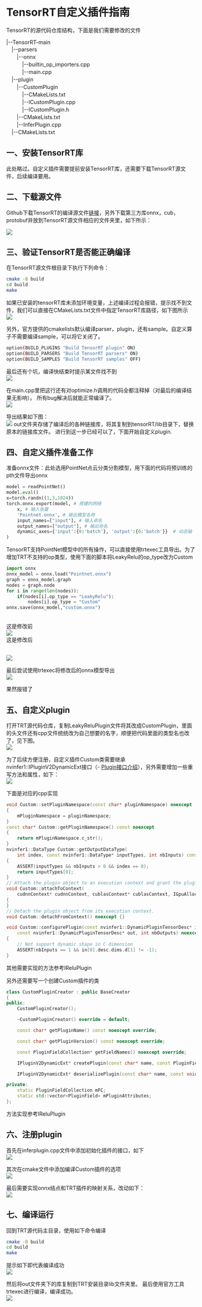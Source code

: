 # TensorRT自定义插件指南
TensorRT的源代码仓库结构，下面是我们需要修改的文件

|--TensorRT-main
<br>　|--parsers
<br>　　|--onnx
<br>　　　|--builtin_op_importers.cpp
<br>　　　|--main.cpp
<br>　|--plugin
<br>　　|--CustomPlugin
<br>　　　|--CMakeLists.txt
<br>　　　|--lCustomPlugin.cpp
<br>　　　|--lCustomPlugin.h
<br>　　|--CMakeLists.txt
<br>　　|--InferPlugin.cpp
<br>　|--CMakeLists.txt

## 一、安装TensorRT库
此处略过。自定义插件需要提前安装TensorRT库，还需要下载TensorRT源文件，后续编译要用。

## 二、下载源文件
Github下载TensorRT的编译源文件[链接](https://github.com/NVIDIA/TensorRT)，另外下载第三方库onnx，cub，protobuf并放到TensorRT源文件相应的文件夹里，如下所示：

![](https://github.com/zhangcheng828/TensorRT-Plugin/blob/main/figs/1.png)
## 三、验证TensorRT是否能正确编译
在TensorRT源文件根目录下执行下列命令：
```bash
cmake -B build
cd build
make
```
如果已安装的tensorRT库未添加环境变量，上述编译过程会报错，提示找不到文件，我们可以直接在CMakeLists.txt文件中指定TensorRT库路径，如下图所示
<br>![](https://github.com/zhangcheng828/TensorRT-Plugin/blob/main/figs/2.png)

另外，官方提供的cmakelists默认编译parser，plugin，还有sample。自定义算子不需要编译sample，可以将它关闭了。
```bash
option(BUILD_PLUGINS "Build TensorRT plugin" ON)
option(BUILD_PARSERS "Build TensorRT parsers" ON)
option(BUILD_SAMPLES "Build TensorRT samples" OFF)
```
最后还有个坑，编译快结束时提示某文件找不到
<br>![](https://github.com/zhangcheng828/TensorRT-Plugin/blob/main/figs/3.png)

在main.cpp里把这行还有对optimize.h调用的代码全都注释掉（对最后的编译结果无影响）。
所有bug解决后就能正常编译了。
<br>![](https://github.com/zhangcheng828/TensorRT-Plugin/blob/main/figs/4.png)

导出结果如下图：
<br>![](https://github.com/zhangcheng828/TensorRT-Plugin/blob/main/figs/5.png)
out文件夹存储了编译后的各种链接库，将其复制到tensorRT/lib目录下，替换原本的链接库文件。
进行到这一步已经可以了，下面开始自定义plugin.

## 四、自定义插件准备工作
准备onnx文件：此处选用PointNet点云分类分割模型，用下面的代码将预训练的pth文件导出onnx
```python
model = readPointNet()
model.eval() 
x=torch.randn((1,3,1024))
torch.onnx.export(model, # 搭建的网络
    x, # 输入张量
    'Pointnet.onnx', # 输出模型名称
    input_names=["input"], # 输入命名
    output_names=["output"], # 输出命名
    dynamic_axes={'input':{0:'batch'}, 'output':{0:'batch'}}  # 动态轴
)
```
TensorRT支持PointNet模型中的所有操作，可以直接使用trtexec工具导出。为了增加TRT不支持的op类型，使用下面的脚本将LeakyRelu的op_type改为Custom
```python
import onnx
onnx_model = onnx.load("Pointnet.onnx")
graph = onnx_model.graph
nodes = graph.node
for i in range(len(nodes)):
    if(nodes[i].op_type == "LeakyRelu"):
        nodes[i].op_type = "Custom"
onnx.save(onnx_model,"custom.onnx")
```
<br>这是修改前
<br>![](https://github.com/zhangcheng828/TensorRT-Plugin/blob/main/figs/6.png)
<br>这是修改后

<br>![](https://github.com/zhangcheng828/TensorRT-Plugin/blob/main/figs/7.png)

最后尝试使用trtexec将修改后的onnx模型导出
<br>![](https://github.com/zhangcheng828/TensorRT-Plugin/blob/main/figs/8.png)

果然报错了
## 五、自定义plugin
打开TRT源代码仓库，复制LeakyReluPlugin文件将其改成CustomPlugin，里面的头文件还有cpp文件统统改为自己想要的名字，顺便把代码里面的类型名也改了，见下图。
<br>![](https://github.com/zhangcheng828/TensorRT-Plugin/blob/main/figs/9.png)

为了后续方便注册，自定义插件Custom类需要继承nvinfer1::IPluginV2DynamicExt接口（- [Plugin接口介绍](https://github.com/zhangcheng828/TensorRT-Plugin/tree/main/plugin)），另外需要增加一些重写方法和属性，如下：
<br>![](https://github.com/zhangcheng828/TensorRT-Plugin/blob/main/figs/10.png)

下面是对应的cpp实现
```C++
void Custom::setPluginNamespace(const char* pluginNamespace) noexcept
{
    mPluginNamespace = pluginNamespace;
}
const char* Custom::getPluginNamespace() const noexcept
{
    return mPluginNamespace.c_str();
}
nvinfer1::DataType Custom::getOutputDataType(
    int index, const nvinfer1::DataType* inputTypes, int nbInputs) const noexcept
{
    ASSERT(inputTypes && nbInputs > 0 && index == 0);
    return inputTypes[0];
}
// Attach the plugin object to an execution context and grant the plugin the access to some context resource.
void Custom::attachToContext(
    cudnnContext* cudnnContext, cublasContext* cublasContext, IGpuAllocator* gpuAllocator) noexcept
{
}
// Detach the plugin object from its execution context.
void Custom::detachFromContext() noexcept {}

void Custom::configurePlugin(const nvinfer1::DynamicPluginTensorDesc* in, int nbInputs,
    const nvinfer1::DynamicPluginTensorDesc* out, int nbOutputs) noexcept
{
    // Not support dynamic shape in C dimension
    ASSERT(nbInputs == 1 && in[0].desc.dims.d[1] != -1);
}
```

其他需要实现的方法参考IReluPlugin

另外还需要写一个创建Custom插件的类
```C++
class CustomPluginCreator : public BaseCreator
{
public:
    CustomPluginCreator();

    ~CustomPluginCreator() override = default;

    const char* getPluginName() const noexcept override;

    const char* getPluginVersion() const noexcept override;

    const PluginFieldCollection* getFieldNames() noexcept override;

    IPluginV2DynamicExt* createPlugin(const char* name, const PluginFieldCollection* fc) noexcept override;

    IPluginV2DynamicExt* deserializePlugin(const char* name, const void* serialData, size_t serialLength) noexcept override;

private:
    static PluginFieldCollection mFC;
    static std::vector<PluginField> mPluginAttributes;
};
```
方法实现参考IReluPlugin

## 六、注册plugin
首先在inferplugin.cpp文件中添加初始化插件的接口，如下
<br>![](https://github.com/zhangcheng828/TensorRT-Plugin/blob/main/figs/12.png)

其次在cmake文件中添加编译Custom插件的选项
<br>![](https://github.com/zhangcheng828/TensorRT-Plugin/blob/main/figs/13.png)

最后需要实现onnx结点和TRT插件的映射关系，改动如下：
<br>![](https://github.com/zhangcheng828/TensorRT-Plugin/blob/main/figs/14.png)

## 七、编译运行
回到TRT源代码主目录，使用如下命令编译
```bash
cmake -B build
cd build
make
```
提示如下即代表编译成功
<br>![](https://github.com/zhangcheng828/TensorRT-Plugin/blob/main/figs/15.png)

然后将out文件夹下的库复制到TRT安装目录lib文件夹里。
最后使用官方工具trtexec进行编译，编译成功。
<br>![](https://github.com/zhangcheng828/TensorRT-Plugin/blob/main/figs/16.png)


